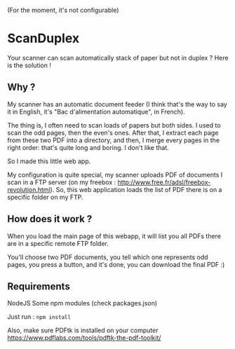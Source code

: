 <!--- title: ScanDuplex -->

(For the moment, it's not configurable)

# ScanDuplex
Your scanner can scan automatically stack of paper but not in duplex ? Here is the solution !

## Why ?
<!--- en -->
My scanner has an automatic document feeder (I think that's the way to say it in English, it's "Bac d'alimentation automatique", in French).

The thing is, I often need to scan loads of papers but both sides. I used to scan the odd pages, then the even's ones.
After that, I extract each page from these two PDF into a directory, and then, I merge every pages in the right order: that's quite long and boring. I don't like that.

So I made this little web app.
<!--- /en -->

My configuration is quite special, my scanner uploads PDF of documents I scan in a FTP server (on my freebox : http://www.free.fr/adsl/freebox-revolution.html). So, this web application loads the list of PDF there is on a specific folder on my FTP.

## How does it work ?
When you load the main page of this webapp, it will list you all PDFs there are in a specific remote FTP folder.

You'll choose two PDF documents, you tell which one represents odd pages, you press a button, and it's done, you can download the final PDF :)

## Requirements
NodeJS
Some npm modules (check packages.json)

Just run : ```npm install```

Also, make sure PDFtk is installed on your computer https://www.pdflabs.com/tools/pdftk-the-pdf-toolkit/
